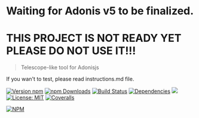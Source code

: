 # Waiting for Adonis v5 to be finalized.
# THIS PROJECT IS NOT READY YET PLEASE DO NOT USE IT!!!

>Telescope-like tool for Adonisjs

If you wan't to test, please read instructions.md file.

[![Version npm](https://img.shields.io/npm/v/adoscopejs.svg?style=flat-square)](https://www.npmjs.com/package/adoscopejs)
[![npm Downloads](https://img.shields.io/npm/dm/adoscopejs.svg?style=flat-square)](https://npmcharts.com/compare/adoscopejs?minimal=true)
[![Build Status](https://img.shields.io/circleci/build/github/Melchyore/adoscopejs/master.svg?style=flat-square)](https://circleci.com/gh/Melchyore/adoscopejs)
[![Dependencies](https://img.shields.io/david/Melchyore/adoscopejs.svg?style=flat-square)](https://david-dm.org/Melchyore/adoscopejs)
![](https://img.shields.io/badge/types-Typescript-blue.svg?style=flat-square)
[![License: MIT](https://img.shields.io/badge/License-MIT-green.svg?style=flat-square)](https://opensource.org/licenses/MIT)
[![Coveralls](https://img.shields.io/coveralls/github/Melchyore/adoscopejs.svg?style=flat-square)](https://coveralls.io/github/Melchyore/adoscopejs)


[![NPM](https://nodei.co/npm/adoscopejs.png?downloads=true&downloadRank=true)](https://nodei.co/npm/adoscopejs/)
